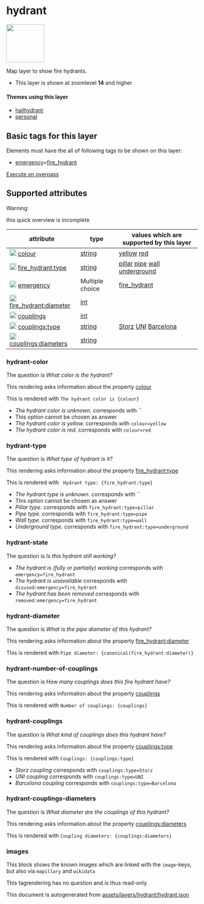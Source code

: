 [//]: # (WARNING: this file is automatically generated. Please find the sources at the bottom and edit those sources)

 hydrant 
=========



<img src='https://mapcomplete.osm.be/./assets/themes/hailhydrant/hydrant.svg' height="100px"> 

Map layer to show fire hydrants.






  - This layer is shown at zoomlevel **14** and higher




#### Themes using this layer 





  - [hailhydrant](https://mapcomplete.osm.be/hailhydrant)
  - [personal](https://mapcomplete.osm.be/personal)




 Basic tags for this layer 
---------------------------



Elements must have the all of following tags to be shown on this layer:



  - <a href='https://wiki.openstreetmap.org/wiki/Key:emergency' target='_blank'>emergency</a>=<a href='https://wiki.openstreetmap.org/wiki/Tag:emergency%3Dfire_hydrant' target='_blank'>fire_hydrant</a>


[Execute on overpass](http://overpass-turbo.eu/?Q=%5Bout%3Ajson%5D%5Btimeout%3A90%5D%3B(%20%20%20%20nwr%5B%22emergency%22%3D%22fire_hydrant%22%5D(%7B%7Bbbox%7D%7D)%3B%0A)%3Bout%20body%3B%3E%3Bout%20skel%20qt%3B)



 Supported attributes 
----------------------



Warning: 

this quick overview is incomplete



attribute | type | values which are supported by this layer
----------- | ------ | ------------------------------------------
[<img src='https://mapcomplete.osm.be/assets/svg/statistics.svg' height='18px'>](https://taginfo.openstreetmap.org/keys/colour#values) [colour](https://wiki.openstreetmap.org/wiki/Key:colour) | [string](../SpecialInputElements.md#string) | [yellow](https://wiki.openstreetmap.org/wiki/Tag:colour%3Dyellow) [red](https://wiki.openstreetmap.org/wiki/Tag:colour%3Dred)
[<img src='https://mapcomplete.osm.be/assets/svg/statistics.svg' height='18px'>](https://taginfo.openstreetmap.org/keys/fire_hydrant:type#values) [fire_hydrant:type](https://wiki.openstreetmap.org/wiki/Key:fire_hydrant:type) | [string](../SpecialInputElements.md#string) | [pillar](https://wiki.openstreetmap.org/wiki/Tag:fire_hydrant:type%3Dpillar) [pipe](https://wiki.openstreetmap.org/wiki/Tag:fire_hydrant:type%3Dpipe) [wall](https://wiki.openstreetmap.org/wiki/Tag:fire_hydrant:type%3Dwall) [underground](https://wiki.openstreetmap.org/wiki/Tag:fire_hydrant:type%3Dunderground)
[<img src='https://mapcomplete.osm.be/assets/svg/statistics.svg' height='18px'>](https://taginfo.openstreetmap.org/keys/emergency#values) [emergency](https://wiki.openstreetmap.org/wiki/Key:emergency) | Multiple choice | [fire_hydrant](https://wiki.openstreetmap.org/wiki/Tag:emergency%3Dfire_hydrant) [](https://wiki.openstreetmap.org/wiki/Tag:emergency%3D) [](https://wiki.openstreetmap.org/wiki/Tag:emergency%3D)
[<img src='https://mapcomplete.osm.be/assets/svg/statistics.svg' height='18px'>](https://taginfo.openstreetmap.org/keys/fire_hydrant:diameter#values) [fire_hydrant:diameter](https://wiki.openstreetmap.org/wiki/Key:fire_hydrant:diameter) | [int](../SpecialInputElements.md#int) | 
[<img src='https://mapcomplete.osm.be/assets/svg/statistics.svg' height='18px'>](https://taginfo.openstreetmap.org/keys/couplings#values) [couplings](https://wiki.openstreetmap.org/wiki/Key:couplings) | [int](../SpecialInputElements.md#int) | 
[<img src='https://mapcomplete.osm.be/assets/svg/statistics.svg' height='18px'>](https://taginfo.openstreetmap.org/keys/couplings:type#values) [couplings:type](https://wiki.openstreetmap.org/wiki/Key:couplings:type) | [string](../SpecialInputElements.md#string) | [Storz](https://wiki.openstreetmap.org/wiki/Tag:couplings:type%3DStorz) [UNI](https://wiki.openstreetmap.org/wiki/Tag:couplings:type%3DUNI) [Barcelona](https://wiki.openstreetmap.org/wiki/Tag:couplings:type%3DBarcelona)
[<img src='https://mapcomplete.osm.be/assets/svg/statistics.svg' height='18px'>](https://taginfo.openstreetmap.org/keys/couplings:diameters#values) [couplings:diameters](https://wiki.openstreetmap.org/wiki/Key:couplings:diameters) | [string](../SpecialInputElements.md#string) | 




### hydrant-color 



The question is  *What color is the hydrant?*

This rendering asks information about the property  [colour](https://wiki.openstreetmap.org/wiki/Key:colour) 

This is rendered with  `The hydrant color is {colour}`





  - *The hydrant color is unknown.*  corresponds with  ``
  - This option cannot be chosen as answer
  - *The hydrant color is yellow.*  corresponds with  `colour=yellow`
  - *The hydrant color is red.*  corresponds with  `colour=red`




### hydrant-type 



The question is  *What type of hydrant is it?*

This rendering asks information about the property  [fire_hydrant:type](https://wiki.openstreetmap.org/wiki/Key:fire_hydrant:type) 

This is rendered with  ` Hydrant type: {fire_hydrant:type}`





  - *The hydrant type is unknown.*  corresponds with  ``
  - This option cannot be chosen as answer
  - *Pillar type.*  corresponds with  `fire_hydrant:type=pillar`
  - *Pipe type.*  corresponds with  `fire_hydrant:type=pipe`
  - *Wall type.*  corresponds with  `fire_hydrant:type=wall`
  - *Underground type.*  corresponds with  `fire_hydrant:type=underground`




### hydrant-state 



The question is  *Is this hydrant still working?*





  - *The hydrant is (fully or partially) working*  corresponds with  `emergency=fire_hydrant`
  - *The hydrant is unavailable*  corresponds with  `disused:emergency=fire_hydrant`
  - *The hydrant has been removed*  corresponds with  `removed:emergency=fire_hydrant`




### hydrant-diameter 



The question is  *What is the pipe diameter of this hydrant?*

This rendering asks information about the property  [fire_hydrant:diameter](https://wiki.openstreetmap.org/wiki/Key:fire_hydrant:diameter) 

This is rendered with  `Pipe diameter: {canonical(fire_hydrant:diameter)}`





### hydrant-number-of-couplings 



The question is  *How many couplings does this fire hydrant have?*

This rendering asks information about the property  [couplings](https://wiki.openstreetmap.org/wiki/Key:couplings) 

This is rendered with  `Number of couplings: {couplings}`





### hydrant-couplings 



The question is  *What kind of couplings does this hydrant have?*

This rendering asks information about the property  [couplings:type](https://wiki.openstreetmap.org/wiki/Key:couplings:type) 

This is rendered with  `Couplings: {couplings:type}`





  - *Storz coupling*  corresponds with  `couplings:type=Storz`
  - *UNI coupling*  corresponds with  `couplings:type=UNI`
  - *Barcelona coupling*  corresponds with  `couplings:type=Barcelona`




### hydrant-couplings-diameters 



The question is  *What diameter are the couplings of this hydrant?*

This rendering asks information about the property  [couplings:diameters](https://wiki.openstreetmap.org/wiki/Key:couplings:diameters) 

This is rendered with  `Coupling diameters: {couplings:diameters}`





### images 



This block shows the known images which are linked with the `image`-keys, but also via `mapillary` and `wikidata`

This tagrendering has no question and is thus read-only

 

This document is autogenerated from [assets/layers/hydrant/hydrant.json](https://github.com/pietervdvn/MapComplete/blob/develop/assets/layers/hydrant/hydrant.json)
